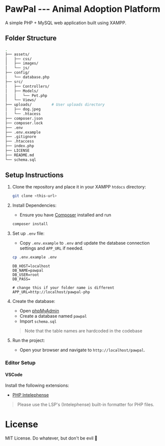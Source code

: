 # PawPal --- Animal Adoption Platform

A simple PHP + MySQL web application built using XAMPP.

## Folder Structure

```bash
.
├── assets/
│   ├── css/
│   ├── images/
│   └── js/
├── config/
│   └── database.php
├── src/
│   ├── Controllers/
│   ├── Models/
│   │   └── Pet.php
│   └── Views/
├── uploads/         # User uploads directory
│   ├── dog.jpeg
│   └── .htacess
├── composer.json
├── composer.lock
├── .env
├── .env.example
├── .gitignore
├── .htaccess
├── index.php
├── LICENSE
├── README.md
└── schema.sql
```

## Setup Instructions

1. Clone the repository and place it in your XAMPP `htdocs` directory:
    ```bash
    git clone <this-url>
    ```

2. Install Dependencies:
    - Ensure you have [Composer](https://getcomposer.org/) installed and run
      
    ```bash
    composer install
    ```

3. Set up `.env` file:
    - Copy `.env.example` to `.env` and update the database connection settings and `APP_URL` if needed.
      
    ```bash
    cp .env.example .env
    ```

    ```env
    DB_HOST=localhost
    DB_NAME=pawpal
    DB_USER=root
    DB_PASS=

    # change this if your folder name is different
    APP_URL=http://localhost/pawpal-php
    ```

4. Create the database:
    - Open [phpMyAdmin](http://localhost/phpmyadmin)
    - Create a database named `pawpal`
    - Import `schema.sql` 

    > Note that the table names are hardcoded in the codebase

5. Run the project:
    - Open your browser and navigate to `http://localhost/pawpal`.

### Editor Setup 

#### VSCode 

Install the following extensions:
- [PHP Intelephense](https://marketplace.visualstudio.com/items?itemName=bmewburn.vscode-intelephense-client)

> Please use the LSP's (Intelephense) built-in formatter for PHP files.

# License

MIT License. Do whatever, but don't be evil :paw_prints:
